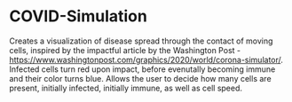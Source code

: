 # COVID-Simulation
Creates a visualization of disease spread through the contact of moving cells, inspired by the impactful article by the Washington Post - https://www.washingtonpost.com/graphics/2020/world/corona-simulator/. Infected cells turn red upon impact, before evenutally becoming immune and their color turns blue. Allows the user to decide how many cells are present, initially infected, initially immune, as well as cell speed.

